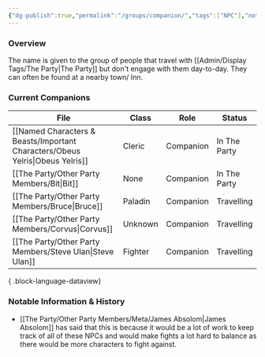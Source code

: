 ```yaml
---
{"dg-publish":true,"permalink":"/groups/companion/","tags":["NPC"],"noteIcon":""}
---
```


### Overview
The name is given to the group of people that travel with [[Admin/Display Tags/The Party\|The Party]] but don't engage with them day-to-day. They can often be found at a nearby town/ Inn.

### Current Companions
| File                                                                             | Class   | Role      | Status       |
| -------------------------------------------------------------------------------- | ------- | --------- | ------------ |
| [[Named Characters & Beasts/Important Characters/Obeus Yelris\|Obeus Yelris]] | Cleric  | Companion | In The Party |
| [[The Party/Other Party Members/Bit\|Bit]]                                    | None    | Companion | In The Party |
| [[The Party/Other Party Members/Bruce\|Bruce]]                                | Paladin | Companion | Travelling   |
| [[The Party/Other Party Members/Corvus\|Corvus]]                              | Unknown | Companion | Travelling   |
| [[The Party/Other Party Members/Steve Ulan\|Steve Ulan]]                      | Fighter | Companion | Travelling   |

{ .block-language-dataview}

### Notable Information & History 
- [[The Party/Other Party Members/Meta/James Absolom\|James Absolom]] has said that this is because it would be a lot of work to keep track of all of these NPCs and would make fights a lot hard to balance as there would be more characters to fight against. 